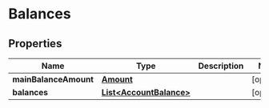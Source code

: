 

# Balances


## Properties

Name | Type | Description | Notes
------------ | ------------- | ------------- | -------------
**mainBalanceAmount** | [**Amount**](Amount.md) |  |  [optional]
**balances** | [**List&lt;AccountBalance&gt;**](AccountBalance.md) |  |  [optional]



